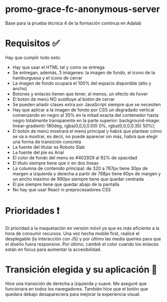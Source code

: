 # promo-grace-fc-anonymous-server
Base para la prueba técnica 4 de la formación continua en Adalab

# Requisitos ✅

Hay que cumplir todo esto:
- Hay que usar el HTML tal y como se entrega
- Se entregan, además, 3 imágenes: la imagen de fondo, el icono de la hamburguesa y el icono de cerrar
- La imagen de fondo ocupará el 100% del espacio disponible (alto y ancho)
- Botones y enlaces tienen que tener, al menos, un efecto de hover
- El botón de menú NO sustituye al botón de cerrar
- Se pueden añadir clases extra por JavaScript siempre que se necesiten
- Hay que aplicar a la imagen de fondo por CSS un degradado vertical comenzando en negro al 35% en la mitad exacta del contenedor hasta negro totalmente transparente en la parte superior:
background-image: linear-gradient(-180deg, rgba(0,0,0,0.00) 0%, rgba(0,0,0,0.35) 50%);
- El botón de menú mostrará el menú principal y habrá que plantear cómo se va a mostrar, es decir, no puede aparecer sin más, habrá que elegir una forma de transición concreta
- La fuente del titular es Roboto Slab
- La fuente del pie es Arial
- El color de fondo del menu es #402929 al 92% de opacidad
- El título siempre tiene que ir en dos líneas
- La columna de contenido principal:
de 320 a 767px tiene 30px de margen a izquierda y derecha
a partir de 768px tiene 60px de margen y un ancho máximo de 990px
siempre tiene que quedar centrada
- El pie siempre tiene que quedar abajo de la pantalla
- No hay que usar React ni preprocesadores CSS

# Prioridades ❗️

Dí prioridad a la maquetación en versión móvil ya que es más eficiente a la hora de consumir recursos. Una vez hecha mobile first, realicé el desplegable (la interacción con JS) y por último las media queries para que el diseño fuera responsive.
Por último, cambié el color cuando los enlaces están en focus para aumentar la accesibilidad.

# Transición elegida y su aplicación 🎈

Hice una transición de derecha a izquierda y suave. Me aseguré que funcionara en todos los navegadores. También hice que el botón que quedara debajo desapareciera para mejorar la experiencia visual.
